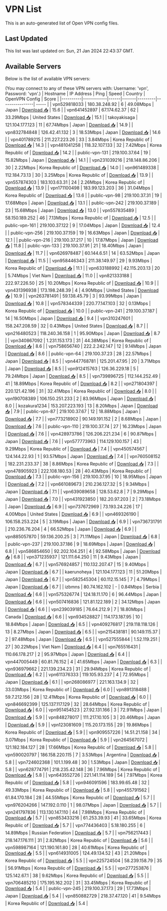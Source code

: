 # VPN List

This is an auto-generated list of Open VPN config files.

## Last Updated

This list was last updated on: Sun, 21 Jan 2024 22:43:37 GMT.

## Available Servers

Below is the list of available VPN servers:

(You may connect to any of these VPN servers with: Username: 'vpn', Password: 'vpn'.)
| Hostname | IP Address | Ping | Speed | Country | OpenVPN Config | Score |
|----------|------------|------|-------|---------|----------------| ----- |
| vpn529818033 | 180.38.248.92 | 6 | 49.08Mbps | Japan | [Download 📥](./configs/server_0_JP.ovpn) | 15.6 |
| vpn641452897 | 67.174.62.37 | 62 | 33.29Mbps | United States | [Download 📥](./configs/server_1_US.ovpn) | 15.1 |
| takoyakisaga | 121.104.177.123 | 11 | 67.74Mbps | Japan | [Download 📥](./configs/server_2_JP.ovpn) | 14.9 |
| vpn832784848 | 126.42.41.132 | 3 | 18.53Mbps | Japan | [Download 📥](./configs/server_3_JP.ovpn) | 14.6 |
| vpn401789215 | 211.227.223.26 | 33 | 3.84Mbps | Korea Republic of | [Download 📥](./configs/server_4_KR.ovpn) | 14.3 |
| vpn481041258 | 118.32.107.133 | 32 | 7.42Mbps | Korea Republic of | [Download 📥](./configs/server_5_KR.ovpn) | 14.2 |
| public-vpn-131 | 219.100.37.64 | 19 | 15.82Mbps | Japan | [Download 📥](./configs/server_6_JP.ovpn) | 14.1 |
| vpn231039216 | 218.148.86.206 | 30 | 2.22Mbps | Korea Republic of | [Download 📥](./configs/server_7_KR.ovpn) | 14.0 |
| vpn961489338 | 112.184.73.13 | 30 | 3.25Mbps | Korea Republic of | [Download 📥](./configs/server_8_KR.ovpn) | 13.9 |
| vpn557874303 | 183.103.63.31 | 24 | 2.26Mbps | Korea Republic of | [Download 📥](./configs/server_9_KR.ovpn) | 13.9 |
| vpn171100498 | 183.99.123.203 | 36 | 31.04Mbps | Korea Republic of | [Download 📥](./configs/server_10_KR.ovpn) | 13.6 |
| public-vpn-98 | 219.100.37.31 | 19 | 17.68Mbps | Japan | [Download 📥](./configs/server_11_JP.ovpn) | 13.1 |
| public-vpn-242 | 219.100.37.189 | 23 | 15.68Mbps | Japan | [Download 📥](./configs/server_12_JP.ovpn) | 13.0 |
| vpn557835489 | 58.150.189.252 | 46 | 7.13Mbps | Korea Republic of | [Download 📥](./configs/server_13_KR.ovpn) | 12.5 |
| public-vpn-161 | 219.100.37.122 | 9 | 17.04Mbps | Japan | [Download 📥](./configs/server_14_JP.ovpn) | 12.4 |
| public-vpn-256 | 219.100.37.159 | 19 | 16.63Mbps | Japan | [Download 📥](./configs/server_15_JP.ovpn) | 12.1 |
| public-vpn-216 | 219.100.37.217 | 10 | 17.87Mbps | Japan | [Download 📥](./configs/server_16_JP.ovpn) | 11.8 |
| public-vpn-133 | 219.100.37.91 | 21 | 18.40Mbps | Japan | [Download 📥](./configs/server_17_JP.ovpn) | 11.7 |
| vpn626978487 | 60.144.6.51 | 14 | 63.52Mbps | Japan | [Download 📥](./configs/server_18_JP.ovpn) | 11.5 |
| vpn958446343 | 211.38.149.97 | 29 | 9.93Mbps | Korea Republic of | [Download 📥](./configs/server_19_KR.ovpn) | 11.1 |
| vpn633188992 | 42.115.203.13 | 20 | 5.74Mbps | Viet Nam | [Download 📥](./configs/server_20_VN.ovpn) | 11.0 |
| vpn821333188 | 222.97.226.50 | 25 | 10.20Mbps | Korea Republic of | [Download 📥](./configs/server_21_KR.ovpn) | 10.9 |
| vpn431396938 | 173.198.248.39 | 4 | 4.90Mbps | United States | [Download 📥](./configs/server_22_US.ovpn) | 10.9 |
| vpn263781491 | 59.138.45.79 | 3 | 93.99Mbps | Japan | [Download 📥](./configs/server_23_JP.ovpn) | 10.8 |
| vpn578344339 | 220.77.147.103 | 32 | 0.13Mbps | Korea Republic of | [Download 📥](./configs/server_24_KR.ovpn) | 10.0 |
| public-vpn-241 | 219.100.37.187 | 14 | 16.50Mbps | Japan | [Download 📥](./configs/server_25_JP.ovpn) | 9.4 |
| vpn310247601 | 158.247.208.59 | 32 | 0.43Mbps | United States | [Download 📥](./configs/server_26_US.ovpn) | 8.7 |
| vpn216480523 | 118.240.36.158 | 1 | 95.90Mbps | Japan | [Download 📥](./configs/server_27_JP.ovpn) | 8.7 |
| vpn340867092 | 1.231.153.173 | 31 | 44.38Mbps | Korea Republic of | [Download 📥](./configs/server_28_KR.ovpn) | 8.6 |
| vpn758656740 | 222.2.242.147 | 12 | 9.14Mbps | Japan | [Download 📥](./configs/server_29_JP.ovpn) | 8.6 |
| public-vpn-64 | 219.100.37.23 | 28 | 22.57Mbps | Japan | [Download 📥](./configs/server_30_JP.ovpn) | 8.5 |
| vpn447768781 | 125.201.47.95 | 20 | 3.71Mbps | Japan | [Download 📥](./configs/server_31_JP.ovpn) | 8.5 |
| vpn912415763 | 126.36.229.18 | 5 | 79.24Mbps | Japan | [Download 📥](./configs/server_32_JP.ovpn) | 8.5 |
| vpn739896725 | 112.144.252.49 | 41 | 18.89Mbps | Korea Republic of | [Download 📥](./configs/server_33_KR.ovpn) | 8.2 |
| vpn271804397 | 220.121.42.196 | 31 | 32.41Mbps | Korea Republic of | [Download 📥](./configs/server_34_KR.ovpn) | 8.0 |
| vpn190708389 | 106.150.251.233 | 2 | 83.96Mbps | Japan | [Download 📥](./configs/server_35_JP.ovpn) | 8.0 |
| kozakura1234 | 153.207.223.193 | 13 | 8.20Mbps | Japan | [Download 📥](./configs/server_36_JP.ovpn) | 7.9 |
| public-vpn-87 | 219.100.37.67 | 12 | 18.88Mbps | Japan | [Download 📥](./configs/server_37_JP.ovpn) | 7.7 |
| vpn773218902 | 90.149.191.152 | 2 | 8.68Mbps | Japan | [Download 📥](./configs/server_38_JP.ovpn) | 7.6 |
| public-vpn-110 | 219.100.37.74 | 27 | 16.23Mbps | Japan | [Download 📥](./configs/server_39_JP.ovpn) | 7.6 |
| vpn428973786 | 126.206.221.234 | 6 | 90.87Mbps | Japan | [Download 📥](./configs/server_40_JP.ovpn) | 7.6 |
| vpn577773963 | 114.129.100.157 | 43 | 9.29Mbps | Korea Republic of | [Download 📥](./configs/server_41_KR.ovpn) | 7.4 |
| vpn450574567 | 124.144.22.93 | 1 | 93.57Mbps | Japan | [Download 📥](./configs/server_42_JP.ovpn) | 7.4 |
| vpn760508152 | 182.231.233.37 | 38 | 8.86Mbps | Korea Republic of | [Download 📥](./configs/server_43_KR.ovpn) | 7.3 |
| vpn478905923 | 222.108.180.53 | 28 | 40.43Mbps | Korea Republic of | [Download 📥](./configs/server_44_KR.ovpn) | 7.3 |
| public-vpn-156 | 219.100.37.95 | 10 | 18.95Mbps | Japan | [Download 📥](./configs/server_45_JP.ovpn) | 7.2 |
| vpn661089673 | 210.236.127.32 | 5 | 9.34Mbps | Japan | [Download 📥](./configs/server_46_JP.ovpn) | 7.1 |
| vpn639089658 | 128.53.62.8 | 7 | 9.29Mbps | Japan | [Download 📥](./configs/server_47_JP.ovpn) | 7.0 |
| vpn431923850 | 182.20.97.203 | 2 | 73.18Mbps | Japan | [Download 📥](./configs/server_48_JP.ovpn) | 6.9 |
| vpn737672969 | 73.193.24.226 | 17 | 4.00Mbps | United States | [Download 📥](./configs/server_49_US.ovpn) | 6.9 |
| vpn469326190 | 106.158.253.224 | 5 | 3.19Mbps | Japan | [Download 📥](./configs/server_50_JP.ovpn) | 6.9 |
| vpn736731791 | 210.236.76.204 | 4 | 66.52Mbps | Japan | [Download 📥](./configs/server_51_JP.ovpn) | 6.9 |
| vpn885057870 | 59.136.200.25 | 3 | 71.11Mbps | Japan | [Download 📥](./configs/server_52_JP.ovpn) | 6.8 |
| public-vpn-237 | 219.100.37.186 | 9 | 18.69Mbps | Japan | [Download 📥](./configs/server_53_JP.ovpn) | 6.8 |
| vpn586854650 | 92.202.104.251 | 4 | 92.58Mbps | Japan | [Download 📥](./configs/server_54_JP.ovpn) | 6.8 |
| vpn371235937 | 121.111.64.250 | 11 | 9.43Mbps | Japan | [Download 📥](./configs/server_55_JP.ovpn) | 6.7 |
| vpn576924857 | 110.132.207.47 | 15 | 9.40Mbps | Japan | [Download 📥](./configs/server_56_JP.ovpn) | 6.7 |
| kaerunoheya | 121.104.177.123 | 11 | 51.20Mbps | Japan | [Download 📥](./configs/server_57_JP.ovpn) | 6.7 |
| vpn582545304 | 60.112.15.145 | 7 | 4.79Mbps | Japan | [Download 📥](./configs/server_58_JP.ovpn) | 6.7 |
| izbmns | 80.74.162.102 | - | 0.84Mbps | Serbia | [Download 📥](./configs/server_59_RS.ovpn) | 6.6 |
| vpn575326774 | 124.18.11.170 | 6 | 96.44Mbps | Japan | [Download 📥](./configs/server_60_JP.ovpn) | 6.6 |
| vpn507416836 | 121.81.122.189 | 2 | 34.12Mbps | Japan | [Download 📥](./configs/server_61_JP.ovpn) | 6.6 |
| vpn239039185 | 76.64.212.9 | 7 | 18.80Mbps | Canada | [Download 📥](./configs/server_62_CA.ovpn) | 6.6 |
| vpn934528827 | 114.173.187.95 | 10 | 18.84Mbps | Japan | [Download 📥](./configs/server_63_JP.ovpn) | 6.5 |
| vpn409276817 | 219.118.118.126 | 13 | 8.27Mbps | Japan | [Download 📥](./configs/server_64_JP.ovpn) | 6.5 |
| vpn215438181 | 90.149.115.37 | 2 | 97.48Mbps | Japan | [Download 📥](./configs/server_65_JP.ovpn) | 6.5 |
| vpn527555844 | 1.52.119.251 | 27 | 30.22Mbps | Viet Nam | [Download 📥](./configs/server_66_VN.ovpn) | 6.4 |
| vpn765516431 | 110.66.178.217 | 2 | 95.97Mbps | Japan | [Download 📥](./configs/server_67_JP.ovpn) | 6.4 |
| vpn447005449 | 60.81.76.152 | 4 | 41.65Mbps | Japan | [Download 📥](./configs/server_68_JP.ovpn) | 6.3 |
| vpn936979662 | 221.139.234.23 | 31 | 29.94Mbps | Korea Republic of | [Download 📥](./configs/server_69_KR.ovpn) | 6.2 |
| vpn611376333 | 119.105.93.237 | 4 | 72.95Mbps | Japan | [Download 📥](./configs/server_70_JP.ovpn) | 6.1 |
| vpn268086977 | 221.163.134.9 | 32 | 33.03Mbps | Korea Republic of | [Download 📥](./configs/server_71_KR.ovpn) | 6.0 |
| vpn891318488 | 59.7.212.156 | 28 | 12.41Mbps | Korea Republic of | [Download 📥](./configs/server_72_KR.ovpn) | 6.0 |
| vpn846692399 | 125.137.117.129 | 32 | 28.64Mbps | Korea Republic of | [Download 📥](./configs/server_73_KR.ovpn) | 6.0 |
| vpn951454523 | 27.92.131.166 | 3 | 72.91Mbps | Japan | [Download 📥](./configs/server_74_JP.ovpn) | 5.9 |
| vpn848278017 | 111.217.10.105 | 3 | 20.46Mbps | Japan | [Download 📥](./configs/server_75_JP.ovpn) | 5.9 |
| vpn123081609 | 115.20.173.155 | 29 | 19.86Mbps | Korea Republic of | [Download 📥](./configs/server_76_KR.ovpn) | 5.9 |
| vpn909557226 | 14.51.21.158 | 34 | 3.07Mbps | Korea Republic of | [Download 📥](./configs/server_77_KR.ovpn) | 5.9 |
| vpn264567072 | 121.182.184.127 | 28 | 17.66Mbps | Korea Republic of | [Download 📥](./configs/server_78_KR.ovpn) | 5.8 |
| vpn590020797 | 186.158.220.115 | 7 | 3.53Mbps | Argentina | [Download 📥](./configs/server_79_AR.ovpn) | 5.8 |
| vpn724602368 | 101.1.199.48 | 30 | 1.53Mbps | Japan | [Download 📥](./configs/server_80_JP.ovpn) | 5.8 |
| vpn628774791 | 218.235.42.148 | 36 | 7.96Mbps | Korea Republic of | [Download 📥](./configs/server_81_KR.ovpn) | 5.8 |
| vpn643552726 | 221.141.114.189 | 54 | 7.97Mbps | Korea Republic of | [Download 📥](./configs/server_82_KR.ovpn) | 5.8 |
| vpn946091596 | 183.99.65.48 | 32 | 49.33Mbps | Korea Republic of | [Download 📥](./configs/server_83_KR.ovpn) | 5.8 |
| vpn455791562 | 61.84.170.184 | 28 | 44.55Mbps | Korea Republic of | [Download 📥](./configs/server_84_KR.ovpn) | 5.7 |
| vpn976204266 | 147.192.0.110 | 1 | 98.07Mbps | Japan | [Download 📥](./configs/server_85_JP.ovpn) | 5.7 |
| vpn241797836 | 113.130.147.110 | 44 | 7.98Mbps | Korea Republic of | [Download 📥](./configs/server_86_KR.ovpn) | 5.7 |
| vpn853433216 | 61.253.39.93 | 41 | 33.65Mbps | Korea Republic of | [Download 📥](./configs/server_87_KR.ovpn) | 5.7 |
| vpn774436403 | 5.18.180.255 | 6 | 14.89Mbps | Russian Federation | [Download 📥](./configs/server_88_RU.ovpn) | 5.7 |
| vpn756217443 | 218.147.176.111 | 31 | 2.82Mbps | Korea Republic of | [Download 📥](./configs/server_89_KR.ovpn) | 5.6 |
| vpn598987164 | 121.190.161.80 | 28 | 40.61Mbps | Korea Republic of | [Download 📥](./configs/server_90_KR.ovpn) | 5.5 |
| vpn614931005 | 124.49.134.52 | 43 | 21.20Mbps | Korea Republic of | [Download 📥](./configs/server_91_KR.ovpn) | 5.5 |
| vpn225724504 | 58.239.158.79 | 35 | 56.91Mbps | Korea Republic of | [Download 📥](./configs/server_92_KR.ovpn) | 5.5 |
| vpn277253876 | 125.142.67.1 | 38 | 9.62Mbps | Korea Republic of | [Download 📥](./configs/server_93_KR.ovpn) | 5.5 |
| vpn706485210 | 175.195.162.202 | 31 | 33.45Mbps | Korea Republic of | [Download 📥](./configs/server_94_KR.ovpn) | 5.4 |
| public-vpn-245 | 219.100.37.173 | 29 | 17.73Mbps | Japan | [Download 📥](./configs/server_95_JP.ovpn) | 5.4 |
| vpn850882729 | 218.37.47.120 | 41 | 9.54Mbps | Korea Republic of | [Download 📥](./configs/server_96_KR.ovpn) | 5.4 |

